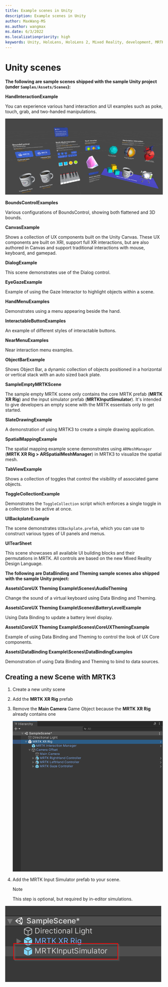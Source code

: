 ```yaml
---
title: Example scenes in Unity
description: Example scenes in Unity
author: MaxWang-MS
ms.author: wangmax
ms.date: 6/3/2022
ms.localizationpriority: high
keywords: Unity, HoloLens, HoloLens 2, Mixed Reality, development, MRTK3, scenes, example scenes
---
```


# Unity scenes

**The following are sample scenes shipped with the sample Unity project (under `Samples/Assets/Scenes`):**

**HandInteractionExample**

You can experience various hand interaction and UI examples such as poke, touch, grab, and two-handed manipulations.

![Hand Menu](images/hand-interaction-examples.png)

**BoundsControlExamples**

Various configurations of BoundsControl, showing both flattened and 3D bounds.

**CanvasExample**

Shows a collection of UX components built on the Unity Canvas. These UX components are built on XRI, support full XR interactions, but are also authored in Canvas and support traditional interactions with mouse, keyboard, and gamepad.

**DialogExample**

This scene demonstrates use of the Dialog control.

**EyeGazeExample**

Example of using the Gaze Interactor to highlight objects within a scene.

**HandMenuExamples**

Demonstrates using a menu appearing beside the hand.

**InteractableButtonExamples**

An example of different styles of interactable buttons.

**NearMenuExamples**

Near interaction menu examples.

**ObjectBarExample**

Shows Object Bar, a dynamic collection of objects positioned in a horizontal or vertical stack with an auto sized back plate.

**SampleEmptyMRTKScene**

The sample empty MRTK scene only contains the core MRTK prefab (**MRTK XR Rig**) and the input simulator prefab (**MRTKInputSimulator**). It's intended to give developers an empty scene with the MRTK essentials only to get started.

**SlateDrawingExample**

A demonstration of using MRTK3 to create a simple drawing application.

**SpatialMappingExample**

The spatial mapping example scene demonstrates using `ARMeshManager` (**MRTK XR Rig > ARSpatialMeshManager**) in MRTK3 to visualize the spatial mesh.

**TabViewExample**

Shows a collection of toggles that control the visibility of associated game objects.

**ToggleCollectionExample**

Demonstrates the `ToggleCollection` script which enforces a single toggle in a collection to be active at once.

**UIBackplateExample**

The scene demonstrates `UIBackplate.prefab`, which you can use to construct various types of UI panels and menus.

**UITearSheet**

This scene showcases all available UI building blocks and their permutations in MRTK. All controls are based on the new Mixed Reality Design Language.

**The following are DataBinding and Theming sample scenes also shipped with the sample Unity project:**

**Assets\CoreUX Theming Example\Scenes\AudioTheming**

Change the sound of a virtual keyboard using Data Binding and Theming.

**Assets\CoreUX Theming Example\Scenes\BatteryLevelExample**

Using Data Binding to update a battery level display.

**Assets\CoreUX Theming Example\Scenes\CoreUXThemingExample**

Example of using Data Binding and Theming to control the look of UX Core components.

**Assets\DataBinding Example\Scenes\DataBindingExamples**

Demonstration of using Data Binding and Theming to bind to data sources.

## Creating a new Scene with MRTK3

1. Create a new unity scene 
1. Add the **MRTK XR Rig** prefab
1. Remove the **Main Camera** Game Object because the **MRTK XR Rig** already contains one

    ![Hand Menu](images\mrtk-xr-rig.png)

1. Add the MRTK Input Simulator prefab to your scene.

    >[!Note]
    >This step is optional, but required by in-editor simulations.


![MRTK input simulator hierarchy pane](images\mrtk-input-simulator.png)


